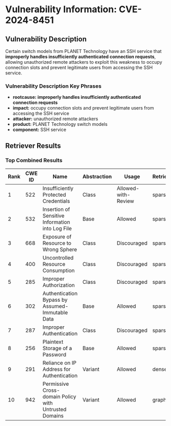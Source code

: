 # Vulnerability Information: CVE-2024-8451

## Vulnerability Description
Certain switch models from PLANET Technology have an SSH service that **improperly handles insufficiently authenticated connection requests**, allowing unauthorized remote attackers to exploit this weakness to occupy connection slots and prevent legitimate users from accessing the SSH service.

### Vulnerability Description Key Phrases
- **rootcause:** **improperly handles insufficiently authenticated connection requests**
- **impact:** occupy connection slots and prevent legitimate users from accessing the SSH service
- **attacker:** unauthorized remote attackers
- **product:** PLANET Technology switch models
- **component:** SSH service

## Retriever Results

### Top Combined Results

| Rank | CWE ID | Name | Abstraction | Usage  | Retrievers | Individual Scores |
|------|--------|------|-------------|-------|------------|-------------------|
| 1 | 522 | Insufficiently Protected Credentials | Class | Allowed-with-Review | sparse | 0.217 |
| 2 | 532 | Insertion of Sensitive Information into Log File | Base | Allowed | sparse | 0.213 |
| 3 | 668 | Exposure of Resource to Wrong Sphere | Class | Discouraged | sparse | 0.213 |
| 4 | 400 | Uncontrolled Resource Consumption | Class | Discouraged | sparse | 0.211 |
| 5 | 285 | Improper Authorization | Class | Discouraged | sparse | 0.197 |
| 6 | 302 | Authentication Bypass by Assumed-Immutable Data | Base | Allowed | sparse | 0.197 |
| 7 | 287 | Improper Authentication | Class | Discouraged | sparse | 0.195 |
| 8 | 256 | Plaintext Storage of a Password | Base | Allowed | sparse | 0.194 |
| 9 | 291 | Reliance on IP Address for Authentication | Variant | Allowed | dense | 0.547 |
| 10 | 942 | Permissive Cross-domain Policy with Untrusted Domains | Variant | Allowed | graph | 0.003 |

